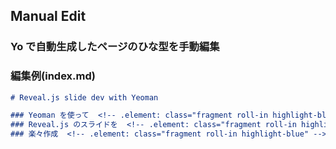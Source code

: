 ##  Manual Edit

### Yo で自動生成したページのひな型を手動編集  <!-- .element: class="fragment roll-in highlight-blue" -->
### 編集例(index.md)  <!-- .element: class="fragment roll-in highlight-blue" -->

~~~markdown
# Reveal.js slide dev with Yeoman

### Yeoman を使って  <!-- .element: class="fragment roll-in highlight-blue" -->
### Reveal.js のスライドを  <!-- .element: class="fragment roll-in highlight-blue" -->
### 楽々作成  <!-- .element: class="fragment roll-in highlight-blue" -->
~~~
<!-- .element: class="fragment roll-in" -->
